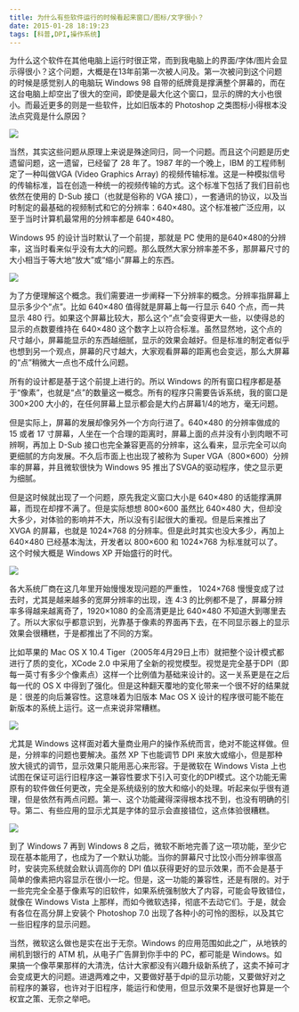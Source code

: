 ```yaml
---
title: 为什么有些软件运行的时候看起来窗口/图标/文字很小？
date: 2015-01-28 18:19:23
tags: [科普,DPI,操作系统]
---
```


为什么这个软件在其他电脑上运行时很正常，而到我电脑上的界面/字体/图片会显示得很小？这个问题，大概是在13年前第一次被人问及。第一次被问到这个问题的时候是感觉别人的电脑玩 Windows 98 自带的纸牌竟是撑满整个屏幕的，而在这台电脑上却空出了很大的空间，即使是最大化这个窗口，显示的牌的大小也很小。而最近更多的则是一些软件，比如旧版本的 Photoshop 之类图标小得根本没法点究竟是什么原因？

![](http://cdn.heckpsi.com/928_1.jpg)

<!--more-->

当然，其实这些问题从原理上来说是殊途同归，同一个问题。而且这个问题是历史遗留问题，这一遗留，已经留了 28 年了。1987 年的一个晚上，IBM 的工程师制定了一种叫做VGA (Video Graphics Array) 的视频传输标准。这是一种模拟信号的传输标准，旨在创造一种统一的视频传输的方式。这个标准下包括了我们目前也依然在使用的 D-Sub 接口（也就是俗称的 VGA 接口），一套通讯的协议，以及当时制定的最基础的视频制式和它的分辨率：640×480。这个标准被广泛应用，以至于当时计算机最常用的分辨率都是 640×480。

Windows 95 的设计当时默认了一个前提，那就是 PC 使用的是640×480的分辨率，这当时看来似乎没有太大的问题。那么既然大家分辨率差不多，那屏幕尺寸的大小相当于等大地“放大”或“缩小”屏幕上的东西。

![](http://cdn.heckpsi.com/928_2.png)

为了方便理解这个概念。我们需要进一步阐释一下分辨率的概念。分辨率指屏幕上显示多少个“点”。比如 640×480 值得就是屏幕上每一行显示 640 个点，而一共显示 480 行。如果这个屏幕比较大，那么这个“点”会变得更大一些，以使得总的显示的点数要维持在 640×480 这个数字上以符合标准。虽然显然地，这个点的尺寸越小，屏幕能显示的东西越细腻，显示的效果会越好。但是标准的制定者似乎也想到另一个观点，屏幕的尺寸越大，大家观看屏幕的距离也会变远，那么大屏幕的“点”稍微大一点也不成什么问题。

所有的设计都是基于这个前提上进行的。所以 Windows 的所有窗口程序都是基于“像素”，也就是“点”的数量这一概念。所有的程序只需要告诉系统，我的窗口是 300×200 大小的，在任何屏幕上显示都会是大约占屏幕1/4的地方，毫无问题。

但是实际上，屏幕的发展却像另外一个方向行进了。640×480 的分辨率做成的 15 或者 17 寸屏幕，人坐在一个合理的距离时，屏幕上面的点并没有小到肉眼不可辨啊，再加上 D-Sub 接口也完全兼容更高的分辨率，这么看来，显示完全可以向更细腻的方向发展。不久后市面上也出现了被称为 Super VGA（800×600）分辨率的屏幕，并且微软很快为 Windows 95 推出了SVGA的驱动程序，使之显示更为细腻。

但是这时候就出现了一个问题，原先我定义窗口大小是 640×480 的话能撑满屏幕，而现在却撑不满了。但是实际想想 800×600 虽然比 640×480 大，但却没大多少，对体验的影响并不大，所以没有引起很大的重视。但是后来推出了 XVGA 的屏幕，也就是 1024×768 的分辨率。但是此时其实也没大多少，再加上 640×480 已经基本淘汰，开发者以 800×600 和 1024×768 为标准就可以了。这个时候大概是 Windows XP 开始盛行的时代。

![](http://cdn.heckpsi.com/928_3.jpg)

各大系统厂商在这几年里开始慢慢发现问题的严重性， 1024×768 慢慢变成了过去时，尤其是越来越多的宽屏分辨率的出现，连 4:3 的比例都不是了，屏幕分辨率多得越来越离奇了，1920×1080 的全高清更是比 640×480 不知道大到哪里去了。所以大家似乎都意识到，光靠基于像素的界面再下去，在不同显示器上的显示效果会很糟糕，于是都推出了不同的方案。

比如苹果的 Mac OS X 10.4 Tiger（2005年4月29日上市）就把整个设计模式都进行了质的变化，XCode 2.0 中采用了全新的视觉模型。视觉是完全基于DPI（即每一英寸有多少个像素点）这样一个比例值为基础来设计的。这一关系更是在之后每一代的 OS X 中得到了强化。但是这种翻天覆地的变化带来一个很不好的结果就是：很差的向后兼容性。这意味着为旧版本 Mac OS X 设计的程序很可能不能在新版本的系统上运行。这一点来说非常糟糕。

![](http://cdn.heckpsi.com/928_4.jpg)

尤其是 Windows 这样面对着大量商业用户的操作系统而言，绝对不能这样做。但是，分辨率的问题也要解决。虽然 XP 下也能调节 DPI 来放大或缩小，但是那种放大镜式的调节，显示效果只能用恶心来形容。于是微软在 Windows Vista 上也试图在保证可运行旧程序这一兼容性要求下引入可变化的DPI模式。这个功能无需原有的软件做任何更改，完全是系统级别的放大和缩小的处理。听起来似乎很有道理，但是依然有两点问题。第一、这个功能藏得深得根本找不到，也没有明确的引导。第二、有些应用的显示尤其是字体的显示会直接错位，这点体验很糟糕。

![](http://cdn.heckpsi.com/928_5.gif)

到了 Windows 7 再到 Windows 8 之后，微软不断地完善了这一项功能，至少它现在基本能用了，也成为了一个默认功能。当你的屏幕尺寸比饺小而分辨率很高时，安装完系统就会默认调高你的 DPI 值以获得更好的显示效果，而不会是基于简单的像素把内容显示在很小一坨。但是，这一功能的兼容性，还是有限的。对于一些完完全全基于像素写的旧软件，如果系统强制放大了内容，可能会导致错位，就像在 Windows Vista 上那样，而如今微软选择，彻底不去动它们。于是，就会有各位在高分屏上安装个 Photoshop 7.0 出现了各种小的可怜的图标，以及其它一些旧程序的显示问题。

当然，微软这么做也是实在出于无奈。Windows 的应用范围如此之广，从地铁的闸机到银行的 ATM 机，从电子广告屏到你手中的 PC，都可能是 Windows。如果搞一个像苹果那样的大清洗，估计大家都没有兴趣升级新系统了，这卖不掉可才会变成更大的问题。进退两难之中，又要做好基于dpi的显示功能，又要做好对之前程序的兼容，也许对于旧程序，能运行和使用，但显示效果不是很好也算是一个权宜之策、无奈之举吧。

